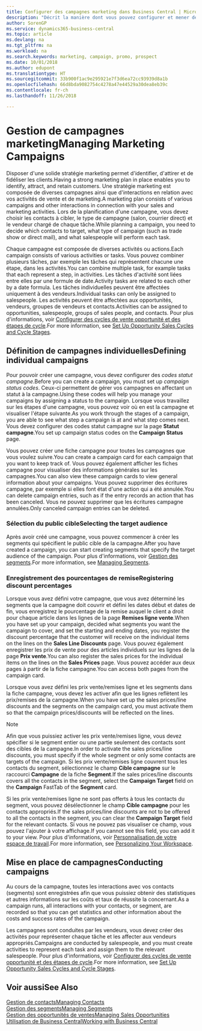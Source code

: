 ```yaml
---
title: Configurer des campagnes marketing dans Business Central | Microsoft Docs
description: "Décrit la manière dont vous pouvez configurer et mener des campagnes marketing dans Business Central afin de vous aider à identifier et attirer des prospects et à fidéliser les clients."
author: SorenGP
ms.service: dynamics365-business-central
ms.topic: article
ms.devlang: na
ms.tgt_pltfrm: na
ms.workload: na
ms.search.keywords: marketing, campaign, promo, prospect
ms.date: 10/01/2018
ms.author: edupont
ms.translationtype: HT
ms.sourcegitcommit: 33b900f1ac9e295921e7f3d6ea72cc93939d8a1b
ms.openlocfilehash: 66d8bda9082754c4278a47e44529a30dea8eb39c
ms.contentlocale: fr-ch
ms.lasthandoff: 11/26/2018

---
```

# <a name="managing-marketing-campaigns"></a><span data-ttu-id="8a2ba-103">Gestion de campagnes marketing</span><span class="sxs-lookup"><span data-stu-id="8a2ba-103">Managing Marketing Campaigns</span></span>
<span data-ttu-id="8a2ba-104">Disposer d'une solide stratégie marketing permet d'identifier, d'attirer et de fidéliser les clients.</span><span class="sxs-lookup"><span data-stu-id="8a2ba-104">Having a strong marketing plan in place enables you to identify, attract, and retain customers.</span></span> <span data-ttu-id="8a2ba-105">Une stratégie marketing est composée de diverses campagnes ainsi que d'interactions en relation avec vos activités de vente et de marketing.</span><span class="sxs-lookup"><span data-stu-id="8a2ba-105">A marketing plan consists of various campaigns and other interactions in connection with your sales and marketing activities.</span></span> <span data-ttu-id="8a2ba-106">Lors de la planification d'une campagne, vous devez choisir les contacts à cibler, le type de campagne (salon, courrier direct) et le vendeur chargé de chaque tâche.</span><span class="sxs-lookup"><span data-stu-id="8a2ba-106">While planning a campaign, you need to decide which contacts to target, what type of campaign (such as trade show or direct mail), and what salespeople will perform each task.</span></span>

<span data-ttu-id="8a2ba-107">Chaque campagne est composée de diverses activités ou actions.</span><span class="sxs-lookup"><span data-stu-id="8a2ba-107">Each campaign consists of various activities or tasks.</span></span> <span data-ttu-id="8a2ba-108">Vous pouvez combiner plusieurs tâches, par exemple les tâches qui représentent chacune une étape, dans les activités.</span><span class="sxs-lookup"><span data-stu-id="8a2ba-108">You can combine multiple task, for example tasks that each represent a step, in activities.</span></span> <span data-ttu-id="8a2ba-109">Les tâches d'activité sont liées entre elles par une formule de date.</span><span class="sxs-lookup"><span data-stu-id="8a2ba-109">Activity tasks are related to each other by a date formula.</span></span> <span data-ttu-id="8a2ba-110">Les tâches individuelles peuvent être affectées uniquement à des vendeurs.</span><span class="sxs-lookup"><span data-stu-id="8a2ba-110">Individual tasks can only be assigned to salespeople.</span></span> <span data-ttu-id="8a2ba-111">Les activités peuvent être affectées aux opportunités, vendeurs, groupes de vendeurs et contacts.</span><span class="sxs-lookup"><span data-stu-id="8a2ba-111">Activities can be assigned to opportunities, salespeople, groups of sales people, and contacts.</span></span> <span data-ttu-id="8a2ba-112">Pour plus d'informations, voir [Configurer des cycles de vente opportunité et des étapes de cycle](marketing-how-setup-opportunity-sales-cycles-stages.md).</span><span class="sxs-lookup"><span data-stu-id="8a2ba-112">For more information, see [Set Up Opportunity Sales Cycles and Cycle Stages](marketing-how-setup-opportunity-sales-cycles-stages.md).</span></span>

## <a name="defining-individual-campaigns"></a><span data-ttu-id="8a2ba-113">Définition de campagnes individuelles</span><span class="sxs-lookup"><span data-stu-id="8a2ba-113">Defining individual campaigns</span></span>
<span data-ttu-id="8a2ba-114">Pour pouvoir créer une campagne, vous devez configurer des *codes statut campagne*.</span><span class="sxs-lookup"><span data-stu-id="8a2ba-114">Before you can create a campaign, you must set up *campaign status codes*.</span></span> <span data-ttu-id="8a2ba-115">Ceux-ci permettent de gérer vos campagnes en affectant un statut à la campagne.</span><span class="sxs-lookup"><span data-stu-id="8a2ba-115">Using these codes will help you manage your campaigns by assigning a status to the campaign.</span></span> <span data-ttu-id="8a2ba-116">Lorsque vous travaillez sur les étapes d'une campagne, vous pouvez voir où en est la campagne et visualiser l'étape suivante.</span><span class="sxs-lookup"><span data-stu-id="8a2ba-116">As you work through the stages of a campaign, you are able to see what step a campaign is at and what step comes next.</span></span> <span data-ttu-id="8a2ba-117">Vous devez configurer des codes statut campagne sur la page **Statut campagne**.</span><span class="sxs-lookup"><span data-stu-id="8a2ba-117">You set up campaign status codes on the **Campaign Status** page.</span></span>

<span data-ttu-id="8a2ba-118">Vous pouvez créer une fiche campagne pour toutes les campagnes que vous voulez suivre.</span><span class="sxs-lookup"><span data-stu-id="8a2ba-118">You can create a campaign card for each campaign that you want to keep track of.</span></span> <span data-ttu-id="8a2ba-119">Vous pouvez également afficher les fiches campagne pour visualiser des informations générales sur les campagnes.</span><span class="sxs-lookup"><span data-stu-id="8a2ba-119">You can also view these campaign cards to view general information about your campaigns.</span></span>
<span data-ttu-id="8a2ba-120">Vous pouvez supprimer des écritures campagne, par exemple si elles font état d'une action qui a été annulée.</span><span class="sxs-lookup"><span data-stu-id="8a2ba-120">You can delete campaign entries, such as if the entry records an action that has been canceled.</span></span> <span data-ttu-id="8a2ba-121">Vous ne pouvez supprimer que les écritures campagne annulées.</span><span class="sxs-lookup"><span data-stu-id="8a2ba-121">Only canceled campaign entries can be deleted.</span></span>

### <a name="selecting-the-target-audience"></a><span data-ttu-id="8a2ba-122">Sélection du public cible</span><span class="sxs-lookup"><span data-stu-id="8a2ba-122">Selecting the target audience</span></span>
<span data-ttu-id="8a2ba-123">Après avoir créé une campagne, vous pouvez commencer à créer les segments qui spécifient le public cible de la campagne.</span><span class="sxs-lookup"><span data-stu-id="8a2ba-123">After you have created a campaign, you can start creating segments that specify the target audience of the campaign.</span></span> <span data-ttu-id="8a2ba-124">Pour plus d'informations, voir [Gestion des segments](marketing-segments.md).</span><span class="sxs-lookup"><span data-stu-id="8a2ba-124">For more information, see [Managing Segments](marketing-segments.md).</span></span>

### <a name="registering-discount-percentages"></a><span data-ttu-id="8a2ba-125">Enregistrement des pourcentages de remise</span><span class="sxs-lookup"><span data-stu-id="8a2ba-125">Registering discount percentages</span></span>
<span data-ttu-id="8a2ba-126">Lorsque vous avez défini votre campagne, que vous avez déterminé les segments que la campagne doit couvrir et défini les dates début et dates de fin, vous enregistrez le pourcentage de la remise auquel le client a droit pour chaque article dans les lignes de la page **Remises ligne vente**.</span><span class="sxs-lookup"><span data-stu-id="8a2ba-126">When you have set up your campaign, decided what segments you want the campaign to cover, and set the starting and ending dates, you register the discount percentage that the customer will receive on the individual items on the lines on the **Sales Line Discounts** page.</span></span> <span data-ttu-id="8a2ba-127">Vous pouvez également enregistrer les prix de vente pour des articles individuels sur les lignes de la page **Prix vente**.</span><span class="sxs-lookup"><span data-stu-id="8a2ba-127">You can also register the sales prices for the individual items on the lines on the **Sales Prices** page.</span></span> <span data-ttu-id="8a2ba-128">Vous pouvez accéder aux deux pages à partir de la fiche campagne.</span><span class="sxs-lookup"><span data-stu-id="8a2ba-128">You can access both pages from the campaign card.</span></span>

 <span data-ttu-id="8a2ba-129">Lorsque vous avez défini les prix vente/remises ligne et les segments dans la fiche campagne, vous devez les activer afin que les lignes reflètent les prix/remises de la campagne.</span><span class="sxs-lookup"><span data-stu-id="8a2ba-129">When you have set up the sales prices/line discounts and the segments on the campaign card, you must activate them so that the campaign prices/discounts will be reflected on the lines.</span></span>

> [!NOTE]  
>   <span data-ttu-id="8a2ba-130">Afin que vous puissiez activer les prix vente/remises ligne, vous devez spécifier si le segment entier ou une partie seulement des contacts sont des cibles de la campagne.</span><span class="sxs-lookup"><span data-stu-id="8a2ba-130">In order to activate the sales prices/line discounts, you must specify if the whole segment or only some contacts are targets of the campaign.</span></span> <span data-ttu-id="8a2ba-131">Si les prix vente/remises ligne couvrent tous les contacts du segment, sélectionnez le champ **Cible campagne** sur le raccourci **Campagne** de la fiche **Segment**.</span><span class="sxs-lookup"><span data-stu-id="8a2ba-131">If the sales prices/line discounts covers all the contacts in the segment, select the **Campaign Target** field on the **Campaign** FastTab of the **Segment** card.</span></span>

<span data-ttu-id="8a2ba-132">Si les prix vente/remises ligne ne sont pas offerts à tous les contacts du segment, vous pouvez désélectionner le champ **Cible campagne** pour les contacts appropriés.</span><span class="sxs-lookup"><span data-stu-id="8a2ba-132">If the sales prices/line discounts are not to be offered to all the contacts in the segment, you can clear the **Campaign Target** field for the relevant contacts.</span></span> <span data-ttu-id="8a2ba-133">Si vous ne pouvez pas visualiser ce champ, vous pouvez l'ajouter à votre affichage.</span><span class="sxs-lookup"><span data-stu-id="8a2ba-133">If you cannot see this field, you can add it to your view.</span></span> <span data-ttu-id="8a2ba-134">Pour plus d'informations, voir [Personnalisation de votre espace de travail](ui-personalization-user.md).</span><span class="sxs-lookup"><span data-stu-id="8a2ba-134">For more information, see [Personalizing Your Workspace](ui-personalization-user.md).</span></span>

## <a name="conducting-campaigns"></a><span data-ttu-id="8a2ba-135">Mise en place de campagnes</span><span class="sxs-lookup"><span data-stu-id="8a2ba-135">Conducting campaigns</span></span>
<span data-ttu-id="8a2ba-136">Au cours de la campagne, toutes les interactions avec vos contacts (segments) sont enregistrées afin que vous puissiez obtenir des statistiques et autres informations sur les coûts et taux de réussite la concernant.</span><span class="sxs-lookup"><span data-stu-id="8a2ba-136">As a campaign runs, all interactions with your contacts, or segment, are recorded so that you can get statistics and other information about the costs and success rates of the campaign.</span></span>

<span data-ttu-id="8a2ba-137">Les campagnes sont conduites par les vendeurs, vous devez créer des activités pour représenter chaque tâche et les affecter aux vendeurs appropriés.</span><span class="sxs-lookup"><span data-stu-id="8a2ba-137">Campaigns are conducted by salespeople, and you must create activities to represent each task and assign them to the relevant salespeople.</span></span> <span data-ttu-id="8a2ba-138">Pour plus d'informations, voir [Configurer des cycles de vente opportunité et des étapes de cycle](marketing-how-setup-opportunity-sales-cycles-stages.md).</span><span class="sxs-lookup"><span data-stu-id="8a2ba-138">For more information, see [Set Up Opportunity Sales Cycles and Cycle Stages](marketing-how-setup-opportunity-sales-cycles-stages.md).</span></span>

## <a name="see-also"></a><span data-ttu-id="8a2ba-139">Voir aussi</span><span class="sxs-lookup"><span data-stu-id="8a2ba-139">See Also</span></span>
[<span data-ttu-id="8a2ba-140">Gestion de contacts</span><span class="sxs-lookup"><span data-stu-id="8a2ba-140">Managing Contacts</span></span>](marketing-contacts.md)  
[<span data-ttu-id="8a2ba-141">Gestion des segments</span><span class="sxs-lookup"><span data-stu-id="8a2ba-141">Managing Segments</span></span>](marketing-segments.md)  
[<span data-ttu-id="8a2ba-142">Gestion des opportunités de ventes</span><span class="sxs-lookup"><span data-stu-id="8a2ba-142">Managing Sales Opportunities</span></span>](marketing-manage-sales-opportunities.md)  
[<span data-ttu-id="8a2ba-143">Utilisation de Business Central</span><span class="sxs-lookup"><span data-stu-id="8a2ba-143">Working with Business Central</span></span>](ui-work-product.md)  

